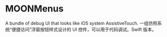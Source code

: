 # MOONMenus
A bundle of debug UI that looks like iOS system AssistiveTouch. 一组仿照系统“便捷访问”浮窗按钮样式设计的 UI 控件，可以用于代码调试。Swift 版本。
